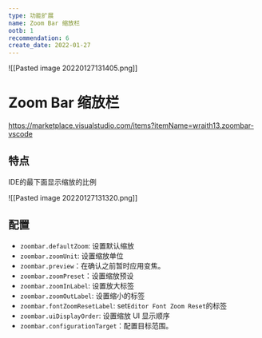 ```yaml
---
type: 功能扩展
name: Zoom Bar 缩放栏
ootb: 1
recommendation: 6
create_date: 2022-01-27
---
```


![[Pasted image 20220127131405.png]]

# Zoom Bar 缩放栏

https://marketplace.visualstudio.com/items?itemName=wraith13.zoombar-vscode

## 特点

IDE的最下面显示缩放的比例

![[Pasted image 20220127131320.png]]

## 配置

-   `zoombar.defaultZoom`: 设置默认缩放
-   `zoombar.zoomUnit`: 设置缩放单位
-   `zoombar.preview`：在确认之前暂时应用变焦。
-   `zoombar.zoomPreset`：设置缩放预设
-   `zoombar.zoomInLabel`: 设置放大标签
-   `zoombar.zoomOutLabel`: 设置缩小的标签
-   `zoombar.fontZoomResetLabel`: set`Editor Font Zoom Reset`的标签
-   `zoombar.uiDisplayOrder`: 设置缩放 UI 显示顺序
-   `zoombar.configurationTarget`：配置目标范围。